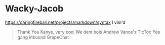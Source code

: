 # Wacky-Jacob
https://daringfireball.net/projects/markdown/syntax
I vim'd

> Thank You Kanye, very cool
> We dem bois
> Andrew Vance's TicToc
> Yee gang inbound
> GrapeChat
